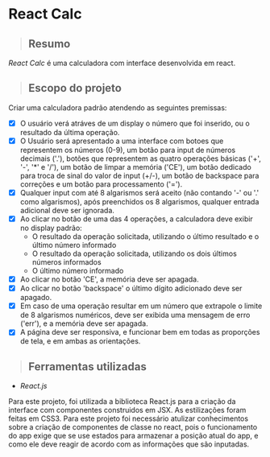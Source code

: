 # React Calc

> ## Resumo
*React Calc* é uma calculadora com interface desenvolvida em react.

> ## Escopo do projeto
Criar uma calculadora padrão atendendo as seguintes premissas:
-   [x] O usuário verá atráves de um display o número que foi inserido, ou o resultado da última operação.
-   [x] O Usuário será apresentado a uma interface com botoes que representem os números (0-9), um botão para input de números decimais ('.'), botões que representem as quatro operações básicas ('+', '-', '*' e '/'), um botão de limpar a memória ('CE'), um botão dedicado para troca de sinal do valor de input (+/-), um botão de backspace para correções e um botão para processamento ('=').
-   [x] Qualquer input com até 8 algarismos será aceito (não contando '-' ou '.' como algarismos), após preenchidos os 8 algarismos, qualquer entrada adicional deve ser ignorada.
-   [x] Ao clicar no botão de uma das 4 operações, a calculadora deve exibir no display padrão:
    * O resultado da operação solicitada, utilizando o último resultado e o último número informado
    * O resultado da operação solicitada, utilizando os dois últimos números informados
    * O último número informado
-   [x] Ao clicar no botão 'CE', a memória deve ser apagada.
-   [x] Ao clicar no botão 'backspace' o último dígito adicionado deve ser apagado.
-   [x] Em caso de uma operação resultar em um número que extrapole o limite de 8 algarismos numéricos, deve ser exibida uma mensagem de erro ('err'), e a memória deve ser apagada.
-   [x] A página deve ser responsiva, e funcionar bem em todas as proporções de tela, e em ambas as orientações.

> ## Ferramentas utilizadas

* *React.js*

Para este projeto, foi utilizada a biblioteca React.js para a criação da interface com componentes construidos em JSX. As estilizações foram feitas em CSS3.
Para este projeto foi necessário atulizar conhecimentos sobre a criação de componentes de classe no react, pois o funcionamento do app exige que se use estados para armazenar a posição atual do app, e como ele deve reagir de acordo com as informações que são inputadas.